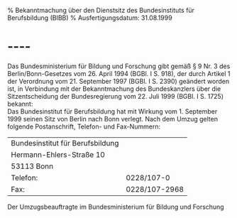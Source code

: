 % Bekanntmachung über den Dienstsitz des Bundesinstituts für Berufsbildung (BIBB)
% Ausfertigungsdatum: 31.08.1999
 
# ----

Das Bundesministerium für Bildung und Forschung gibt gemäß § 9 Nr. 3 des Berlin/Bonn-Gesetzes vom 26. April 1994 (BGBl. I S. 918), der durch Artikel 1 der Verordnung vom 21. September 1997 (BGBl. I S. 2390) geändert worden ist, in Verbindung mit der Bekanntmachung des Bundeskanzlers über die Sitzentscheidung der Bundesregierung vom 22. Juli 1999 (BGBl. I S. 1725) bekannt:  
Das Bundesinstitut für Berufsbildung hat mit Wirkung vom 1. September 1999 seinen Sitz von Berlin nach Bonn verlegt. Nach dem Umzug gelten folgende Postanschrift, Telefon- und Fax-Nummern:  

|                                  |               |
|:---------------------------------|:--------------|
| Bundesinstitut für Berufsbildung |               |
| Hermann-Ehlers-Straße 10         |               |
| 53113 Bonn                       |               |
| Telefon:                         | 0228/107-0    |
| Fax:                             | 0228/107-2968 |

  

Der Umzugsbeauftragte im Bundesministerium für Bildung und Forschung
